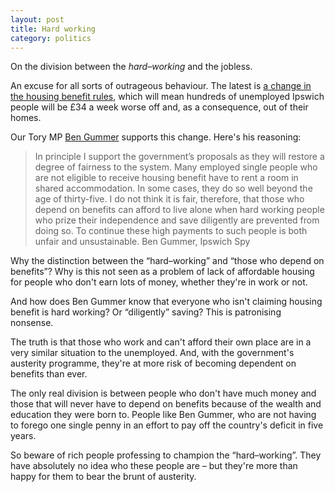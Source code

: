 ```yaml
---
layout: post
title: Hard working
category: politics
---
```


On the division between the _hard–working_ and the jobless.

An excuse for all sorts of outrageous behaviour. The latest is [a change in the housing benefit rules](http://ipswichspy.wordpress.com/2011/12/19/homeless-new-year-threat-of-coalition-benefit-cuts/), which will mean hundreds of unemployed Ipswich people will be £34 a week worse off and, as a consequence, out of their homes.

Our Tory MP [Ben Gummer](http://www.bengummer.com/) supports this change. Here's his reasoning:


> In principle I support the government’s proposals as they will restore a degree of fairness to the system. Many employed single people who are not eligible to receive housing benefit have to rent a room in shared accommodation. In some cases, they do so well beyond the age of thirty-five. I do not think it is fair, therefore, that those who depend on benefits can afford to live alone when hard working people who prize their independence and save diligently are prevented from doing so. To continue these high payments to such people is both unfair and unsustainable. Ben Gummer, Ipswich Spy


Why the distinction between the “hard–working” and “those who depend on benefits”? Why is this not seen as a problem of lack of affordable housing for people who don't earn lots of money, whether they're in work or not.

And how does Ben Gummer know that everyone who isn't claiming housing benefit is hard working? Or “diligently” saving? This is patronising nonsense.

The truth is that those who work and can't afford their own place are in a very similar situation to the unemployed. And, with the government's austerity programme, they're at more risk of becoming dependent on benefits than ever.

The only real division is between people who don't have much money and those that will never have to depend on benefits because of the wealth and education they were born to. People like Ben Gummer, who are not having to forego one single penny in an effort to pay off the country's deficit in five years.

So beware of rich people professing to champion the “hard–working”. They have absolutely no idea who these people are – but they're more than happy for them to bear the brunt of austerity.
